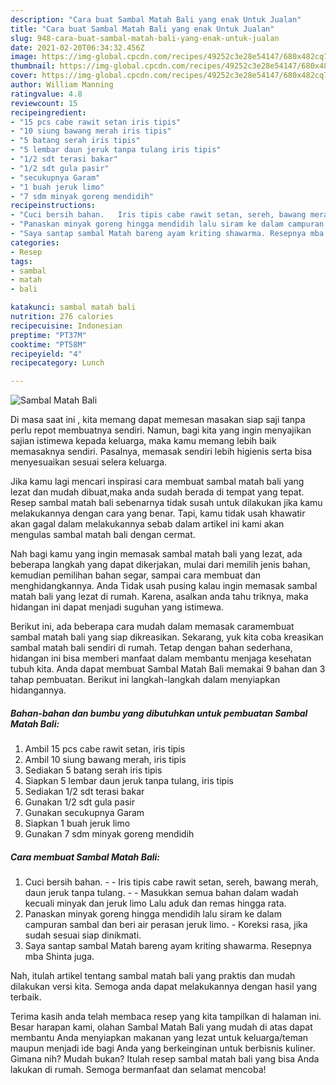```yaml
---
description: "Cara buat Sambal Matah Bali yang enak Untuk Jualan"
title: "Cara buat Sambal Matah Bali yang enak Untuk Jualan"
slug: 948-cara-buat-sambal-matah-bali-yang-enak-untuk-jualan
date: 2021-02-20T06:34:32.456Z
image: https://img-global.cpcdn.com/recipes/49252c3e28e54147/680x482cq70/sambal-matah-bali-foto-resep-utama.jpg
thumbnail: https://img-global.cpcdn.com/recipes/49252c3e28e54147/680x482cq70/sambal-matah-bali-foto-resep-utama.jpg
cover: https://img-global.cpcdn.com/recipes/49252c3e28e54147/680x482cq70/sambal-matah-bali-foto-resep-utama.jpg
author: William Manning
ratingvalue: 4.8
reviewcount: 15
recipeingredient:
- "15 pcs cabe rawit setan iris tipis"
- "10 siung bawang merah iris tipis"
- "5 batang serah iris tipis"
- "5 lembar daun jeruk tanpa tulang iris tipis"
- "1/2 sdt terasi bakar"
- "1/2 sdt gula pasir"
- "secukupnya Garam"
- "1 buah jeruk limo"
- "7 sdm minyak goreng mendidih"
recipeinstructions:
- "Cuci bersih bahan.   Iris tipis cabe rawit setan, sereh, bawang merah, daun jeruk tanpa tulang.  Masukkan semua bahan dalam wadah kecuali minyak dan jeruk limo Lalu aduk dan remas hingga rata."
- "Panaskan minyak goreng hingga mendidih lalu siram ke dalam campuran sambal dan beri air perasan jeruk limo. Koreksi rasa, jika sudah sesuai siap dinikmati."
- "Saya santap sambal Matah bareng ayam kriting shawarma. Resepnya mba Shinta juga."
categories:
- Resep
tags:
- sambal
- matah
- bali

katakunci: sambal matah bali 
nutrition: 276 calories
recipecuisine: Indonesian
preptime: "PT37M"
cooktime: "PT58M"
recipeyield: "4"
recipecategory: Lunch

---
```



![Sambal Matah Bali](https://img-global.cpcdn.com/recipes/49252c3e28e54147/680x482cq70/sambal-matah-bali-foto-resep-utama.jpg)

Di masa  saat ini , kita memang dapat memesan masakan siap saji tanpa perlu repot membuatnya sendiri. Namun, bagi kita yang ingin menyajikan sajian istimewa kepada keluarga, maka kamu memang lebih baik memasaknya sendiri. Pasalnya, memasak sendiri lebih higienis serta bisa menyesuaikan sesuai selera keluarga.

Jika kamu lagi mencari inspirasi cara membuat sambal matah bali yang lezat dan mudah dibuat,maka anda sudah berada di tempat yang tepat. Resep sambal matah bali  sebenarnya tidak susah untuk dilakukan jika kamu melakukannya dengan cara yang benar. Tapi, kamu tidak usah khawatir akan gagal dalam melakukannya 
sebab dalam artikel ini kami akan mengulas sambal matah bali dengan cermat.  



Nah bagi kamu yang ingin memasak sambal matah bali yang lezat, ada beberapa langkah yang dapat dikerjakan, mulai dari memilih jenis bahan, kemudian pemilihan bahan segar, sampai cara membuat dan menghidangkannya. Anda Tidak usah pusing kalau ingin memasak sambal matah bali yang lezat di rumah. Karena, asalkan anda  tahu triknya, maka hidangan ini dapat menjadi suguhan yang istimewa.

Berikut ini, ada beberapa cara mudah dalam memasak caramembuat sambal matah bali yang siap dikreasikan. Sekarang, yuk kita coba kreasikan sambal matah bali sendiri di rumah. Tetap dengan bahan sederhana, hidangan ini bisa memberi manfaat dalam membantu menjaga kesehatan tubuh kita. Anda dapat membuat Sambal Matah Bali memakai 9 bahan dan 3 tahap pembuatan. Berikut ini langkah-langkah dalam menyiapkan hidangannya.

<!--inarticleads1-->

##### Bahan-bahan dan bumbu yang dibutuhkan untuk pembuatan Sambal Matah Bali:

1. Ambil 15 pcs cabe rawit setan, iris tipis
1. Ambil 10 siung bawang merah, iris tipis
1. Sediakan 5 batang serah iris tipis
1. Siapkan 5 lembar daun jeruk tanpa tulang, iris tipis
1. Sediakan 1/2 sdt terasi bakar
1. Gunakan 1/2 sdt gula pasir
1. Gunakan secukupnya Garam
1. Siapkan 1 buah jeruk limo
1. Gunakan 7 sdm minyak goreng mendidih




<!--inarticleads2-->

##### Cara membuat Sambal Matah Bali:

1. Cuci bersih bahan.  -  - Iris tipis cabe rawit setan, sereh, bawang merah, daun jeruk tanpa tulang. -  - Masukkan semua bahan dalam wadah kecuali minyak dan jeruk limo Lalu aduk dan remas hingga rata.
1. Panaskan minyak goreng hingga mendidih lalu siram ke dalam campuran sambal dan beri air perasan jeruk limo. - Koreksi rasa, jika sudah sesuai siap dinikmati.
1. Saya santap sambal Matah bareng ayam kriting shawarma. Resepnya mba Shinta juga.




Nah, itulah artikel tentang  sambal matah bali  yang praktis dan mudah dilakukan versi kita. Semoga anda dapat melakukannya dengan hasil yang terbaik. 

Terima kasih anda telah membaca resep yang kita tampilkan di halaman ini. Besar harapan kami, olahan  Sambal Matah Bali yang mudah di atas dapat membantu Anda menyiapkan makanan yang lezat untuk keluarga/teman maupun menjadi ide bagi Anda yang berkeinginan untuk berbisnis kuliner. Gimana nih? Mudah bukan? Itulah resep sambal matah bali yang bisa Anda lakukan di rumah. Semoga bermanfaat dan selamat mencoba!

